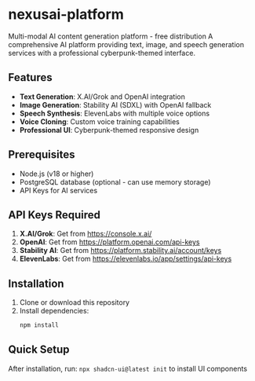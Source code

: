 # nexusai-platform
Multi-modal AI content generation platform - free distribution
A comprehensive AI platform providing text, image, and speech generation services with a professional cyberpunk-themed interface.
## Features
- **Text Generation**: X.AI/Grok and OpenAI integration
- **Image Generation**: Stability AI (SDXL) with OpenAI fallback
- **Speech Synthesis**: ElevenLabs with multiple voice options
- **Voice Cloning**: Custom voice training capabilities
- **Professional UI**: Cyberpunk-themed responsive design
## Prerequisites
- Node.js (v18 or higher)
- PostgreSQL database (optional - can use memory storage)
- API Keys for AI services
## API Keys Required
1. **X.AI/Grok**: Get from https://console.x.ai/
2. **OpenAI**: Get from https://platform.openai.com/api-keys
3. **Stability AI**: Get from https://platform.stability.ai/account/keys
4. **ElevenLabs**: Get from https://elevenlabs.io/app/settings/api-keys
## Installation
1. Clone or download this repository
2. Install dependencies:
   ```bash
   npm install
## Quick Setup
After installation, run: `npx shadcn-ui@latest init` to install UI components
